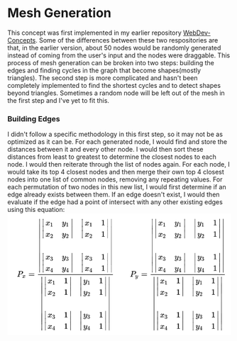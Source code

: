 # Mesh Generation
This concept was first implemented in my earlier repository [WebDev-Concepts](https://github.com/mjj0013/WebDev-Concepts). Some of the differences between these two respositories are that, in the earlier version, about 50 nodes would be randomly generated instead of coming from the user's input and the nodes were draggable. This process of mesh generation can be broken into two steps: building the edges and finding cycles in the graph that become shapes(mostly triangles). The second step is more complicated and hasn't been completely implemented to find the shortest cycles and to detect shapes beyond triangles. Sometimes a random node will be left out of the mesh in the first step and I've yet to fit this. 

### Building Edges
I didn't follow a specific methodology in this first step, so it may not be as optimized as it can be. For each generated node, I would find and store the distances between it and every other node. I would then sort these distances from least to greatest to determine the closest nodes to each node.
I would then reiterate through the list of nodes again. For each node, I would take its top 4 closest nodes and then merge their own top 4 closest nodes into one list of common nodes, removing any repeating values. For each permutation of two nodes in this new list, I would first determine if an edge already exists between them. If an edge doesn't exist, I would then evaluate if the edge had a point of intersect with any other existing edges using this equation:
![formula1](../lineIntersectionFormula.png)
[](https://en.wikipedia.org/wiki/Line%E2%80%93line_intersection)
